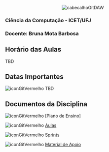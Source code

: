 <div align="center">

![cabecalhoGitDAW](https://github.com/user-attachments/assets/697b5f6c-8005-4717-a13d-d1934fe8f23a)

</div>

### Ciência da Computação - ICET/UFJ
### Docente: Bruna Mota Barbosa

## Horário das Aulas

TBD

## Datas Importantes

![iconGitVermelho](https://github.com/user-attachments/assets/d97481fc-c1ef-4c96-a1e4-b99b8a61990a) TBD

## Documentos da Disciplina

![iconGitVermelho](https://github.com/user-attachments/assets/d97481fc-c1ef-4c96-a1e4-b99b8a61990a) [Plano de Ensino]

![iconGitVermelho](https://github.com/user-attachments/assets/d97481fc-c1ef-4c96-a1e4-b99b8a61990a) [Aulas](https://github.com/brunamota/DAW/blob/main/Aulas.md)

![iconGitVermelho](https://github.com/user-attachments/assets/d97481fc-c1ef-4c96-a1e4-b99b8a61990a) [Sprints](https://github.com/brunamota/DAW/blob/main/Sprints.md)

![iconGitVermelho](https://github.com/user-attachments/assets/d97481fc-c1ef-4c96-a1e4-b99b8a61990a) [Material de Apoio](https://github.com/marcoswagner-commits/aula_daw)



